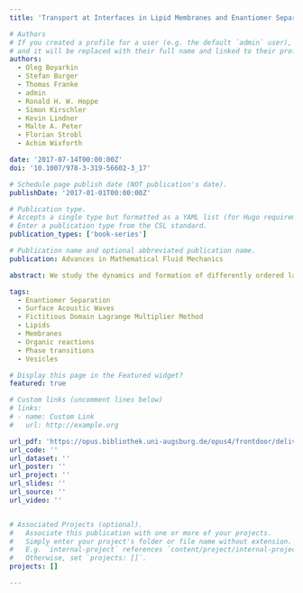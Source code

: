 ```yaml
---
title: 'Transport at Interfaces in Lipid Membranes and Enantiomer Separation'

# Authors
# If you created a profile for a user (e.g. the default `admin` user), write the username (folder name) here
# and it will be replaced with their full name and linked to their profile.
authors:
  - Oleg Boyarkin
  - Stefan Burger
  - Thomas Franke
  - admin
  - Ronald H. W. Hoppe
  - Simon Kirschler
  - Kevin Lindner
  - Malte A. Peter
  - Florian Strobl
  - Achim Wixforth

date: '2017-07-14T00:00:00Z'
doi: '10.1007/978-3-319-56602-3_17'

# Schedule page publish date (NOT publication's date).
publishDate: '2017-01-01T00:00:00Z'

# Publication type.
# Accepts a single type but formatted as a YAML list (for Hugo requirements).
# Enter a publication type from the CSL standard.
publication_types: ['book-series']

# Publication name and optional abbreviated publication name.
publication: Advances in Mathematical Fluid Mechanics

abstract: We study the dynamics and formation of differently ordered lateral phases of interfacial lipid layers for two types of lipid systems, a vesicle-supported bilayer and a Langmuir--Blodgett monolayer, both in experiment and by simulation. Similarly, we investigate the dynamics of objects embedded in a simpler interface given by an air--water surface and demonstrate the surface-acoustic-wave-actuated separation of enantiomers (chiral objects) on the surface of the carrier fluid. It turns out that the dynamics and the separation of the phases do not only depend on parameters such as temperature, mobilities and line tension but also on the mechanics of the lipid layers subjected to exterior forces as, for instance, compression, extensional and shear forces in film-balance experiments. Since the mechanical behavior of lipid layers is viscoelastic, we use a modeling approach based on the incompressible Navier--Stokes equations with a viscoelastic stress term and a capillary term, a convective Jeffrey (Oldroyd) equation of viscoelasticity, and the Cahn--Hilliard equation with a transport term. The numerical simulations are based on C0-interior-penalty discontinuous-Galerkin methods for the Cahn--Hilliard equation. Model-validation results and the verification of the simulation results by experimental data are presented. The feasibility of enantiomer separation by surface-acoustic-wave-generated vorticity patterns is shown both experimentally and through numerical simulations. This technique is cost-effective and provides an extremely high time resolution of the dynamics of the separation process compared to more traditional approaches. The experimental setup is an enhanced Langmuir--Blodgett film balance with a surface-acoustic-wave-generated vorticity pattern of the fluid, where model enantiomers (custom-made photoresist particles) float on the surface of the carrier fluid. For the simulations, we propose a finite element immersed boundary method (FEIBM) for deformable enantiomers and a fictitious-domain approach based on a distributed Lagrangian multiplier finite element immersed boundary method (DLM-FEIBM) for rigid chiral objects, both of which lead to simulation results consistent with experiments.

tags:
  - Enantiomer Separation
  - Surface Acoustic Waves
  - Fictitious Domain Lagrange Multiplier Method
  - Lipids
  - Membranes
  - Organic reactions
  - Phase transitions
  - Vesicles

# Display this page in the Featured widget?
featured: true

# Custom links (uncomment lines below)
# links:
# - name: Custom Link
#   url: http://example.org

url_pdf: 'https://opus.bibliothek.uni-augsburg.de/opus4/frontdoor/deliver/index/docId/42498/file/42498.pdf'
url_code: ''
url_dataset: ''
url_poster: ''
url_project: ''
url_slides: ''
url_source: ''
url_video: ''


# Associated Projects (optional).
#   Associate this publication with one or more of your projects.
#   Simply enter your project's folder or file name without extension.
#   E.g. `internal-project` references `content/project/internal-project/index.md`.
#   Otherwise, set `projects: []`.
projects: []

---
```

